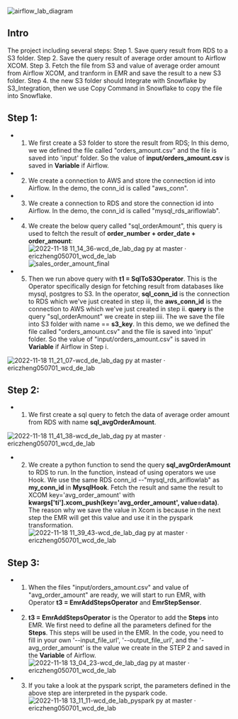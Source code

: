 ![airflow_lab_diagram](https://user-images.githubusercontent.com/62180522/202745575-a43c6e52-f818-40a8-90a5-aeb58ec3cb83.png)

## Intro
The project including several steps:
Step 1. Save query result from RDS to a S3 folder.
Step 2. Save the query result of average order amount to Airflow XCOM.
Step 3. Fetch the file from S3 and value of average order amount from Airflow XCOM, and tranform in EMR and save the result to a new S3 folder. 
Step 4. the new S3 folder should Integrate with Snowflake by S3_Integration, then we use Copy Command in Snowflake to copy the file into Snowflake.


## Step 1: 
  - 1) We first create a S3 folder to store the result from RDS; In this demo, we we defined the file called "orders_amount.csv" and the file is saved into 'input' folder. So the value of **input/orders_amount.csv** is saved in **Variable** if Airflow.
  - 2)  We create a connection to AWS and store the connection id into Airflow. In the demo, the conn_id is called "aws_conn".
  - 3) We create a connection to RDS and store the connection id into Airflow. In the demo, the conn_id is called "mysql_rds_ariflowlab".
  - 4) We create the below query called "sql_orderAmount", this query is used to feltch the result of **order_number + order_date + order_amount**:
      ![2022-11-18 11_14_36-wcd_de_lab_dag py at master · ericzheng050701_wcd_de_lab](https://user-images.githubusercontent.com/62180522/202750844-14736eb1-8170-4030-b9f9-a646537fc0d2.jpg)
      ![sales_order_amount_final](https://user-images.githubusercontent.com/62180522/202755636-56273c41-b501-4dcd-817d-136e9f29cee0.jpg)

  - 5) Then we run above query with **t1 = SqlToS3Operator**. This is the Operator specifically design for fetching result from databases like mysql, postgres to S3. In the operator, **sql_conn_id** is the connection to RDS which we've just created in step iii, the **aws_conn_id** is the connection to AWS which we've just created in step ii. **query** is the query "sql_orderAmount" we create in step iiii. The we save the file into S3 folder with name == **s3_key**. In this demo, we we defined the file called "orders_amount.csv" and the file is saved into 'input' folder. So the value of "input/orders_amount.csv" is saved in **Variable** if Airflow in Step i.
  
![2022-11-18 11_21_07-wcd_de_lab_dag py at master · ericzheng050701_wcd_de_lab](https://user-images.githubusercontent.com/62180522/202752633-14d1c3fd-a5c8-4fae-8843-6d88c0101d35.jpg)


## Step 2: 
- 1) We first create a sql query to fetch the data of average order amount from RDS with name **sql_avgOrderAmount**.
    
![2022-11-18 11_41_38-wcd_de_lab_dag py at master · ericzheng050701_wcd_de_lab](https://user-images.githubusercontent.com/62180522/202756788-8652f820-24d6-4c33-b8e7-d64ad524e9e7.jpg)

- 2) We create a python function to send the query **sql_avgOrderAmount** to RDS to run. In the function, instead of using operators we use Hook. We use the same RDS conn_id --"mysql_rds_ariflowlab" as **my_conn_id** in **MysqlHook**. Fetch the result and same the result to XCOM key='avg_order_amount' with **kwargs['ti'].xcom_push(key='avg_order_amount', value=data)**. The reason why we save the value in Xcom is because in the next step the EMR will get this value and use it in the pyspark transformation. 
![2022-11-18 11_39_43-wcd_de_lab_dag py at master · ericzheng050701_wcd_de_lab](https://user-images.githubusercontent.com/62180522/202757080-4caa9847-d15b-4c44-9b8a-a748a1bc80ab.jpg)

## Step 3:
- 1) When the files "input/orders_amount.csv" and value of "avg_order_amount" are ready, we will start to run EMR, with Operator **t3 = EmrAddStepsOperator** and **EmrStepSensor**. 
- 2) **t3 = EmrAddStepsOperator** is the Operator to add the **Steps** into EMR. We first need to define all the parameters defined for the **Steps**. This steps will be used in the EMR. In the code, you need to fill in your own '--input_file_url', '--output_file_url', and the '-avg_order_amount' is the value we create in the STEP 2 and saved in the **Variable** of Airflow.
![2022-11-18 13_04_23-wcd_de_lab_dag py at master · ericzheng050701_wcd_de_lab](https://user-images.githubusercontent.com/62180522/202774518-80449a22-f924-42ab-8764-adc5a1ce58d7.jpg)

- 3) If you take a look at the pyspark script, the parameters defined in the above step are interpreted in the pyspark code.
![2022-11-18 13_11_11-wcd_de_lab_pyspark py at master · ericzheng050701_wcd_de_lab](https://user-images.githubusercontent.com/62180522/202774338-57edb2b8-e367-4da2-aa01-3e1ac9be752c.jpg)



